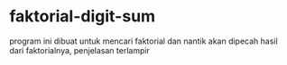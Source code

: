# faktorial-digit-sum
program ini dibuat untuk mencari faktorial dan nantik akan dipecah hasil dari faktorialnya, penjelasan terlampir
